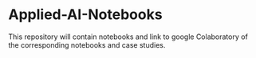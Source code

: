 # Applied-AI-Notebooks
This repository will contain notebooks and link to google Colaboratory of the corresponding notebooks and case studies.
